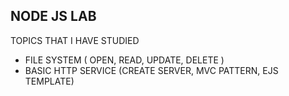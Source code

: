 ## NODE JS LAB

TOPICS THAT I HAVE STUDIED

* FILE SYSTEM ( OPEN, READ, UPDATE, DELETE )
* BASIC HTTP SERVICE (CREATE SERVER, MVC PATTERN, EJS TEMPLATE)